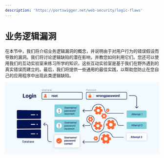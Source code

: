 ```yaml
---
description: 'https://portswigger.net/web-security/logic-flaws'
---
```


# 业务逻辑漏洞

在本节中，我们将介绍业务逻辑漏洞的概念，并说明由于对用户行为的错误假设而导致的漏洞。我们将讨论逻辑缺陷的潜在影响，并教您如何利用它们。您还可以使用我们的互动实验室来练习所学的知识，这些互动实验室是基于我们在野外遇到的真实错误而建立的。最后，我们将提供一些通用的最佳实践，以帮助您防止在您自己的应用程序中出现此类逻辑缺陷。

![](../../.gitbook/assets/image%20%287%29%20%282%29.png)

